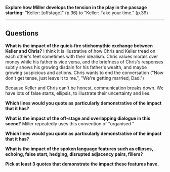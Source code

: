 **Explore how Miller develops the tension in the play in the passage starting:**
"Keller: \[offstage]" (p.36) to  "Keller: Take your time." (p.39)

-----
## Questions
**What is the impact of the quick-fire stichomythic exchange between Keller and Chris?**
I think it is illustrative of how Chris and Keller tread on each other's feet sometimes with their idealism. Chris values morals over money while his father is vice versa, and the briefness of Chris's responses subtly shows his growing disdain for his father's wealth, and maybe growing suspicious and actions. Chris wants to end the conversation ("Now don't get tense, just leave it to me.", "We're getting married, Dad.")

Because Keller and Chris can't be honest, communication breaks down. We have lots of false starts, ellipsis, to illustrate their uncertainty and lies.

**Which lines would you quote as particularly demonstrative of the impact that it has?**


**What is the impact of the off-stage and overlapping dialogue in this scene?**
Miller repeatedly uses this convention of "organised "

**Which lines would you quote as particularly demonstrative of the impact that it has?**

**What is the impact of the spoken language features such as ellipses, echoing, false start, hedging, disrupted adjacency pairs, fillers?**

**Pick at least 3 quotes that demonstrate the impact these features have.**

